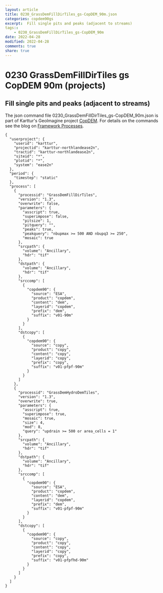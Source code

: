 ```yaml
---
layout: article
title: 0230_GrassDemFillDirTiles_gs-CopDEM_90m.json
categories: copdem90gs
excerpt:  Fill single pits and peaks (adjacent to streams)
tags:: 
    - 0230_GrassDemFillDirTiles_gs-CopDEM_90m
date: 2022-04-28
modified: 2022-04-28
comments: true
share: true
---
```


# 0230 GrassDemFillDirTiles gs CopDEM 90m (projects)

##  Fill single pits and peaks (adjacent to streams)

The json command file <span class='file'>0230_GrassDemFillDirTiles_gs-CopDEM_90m.json</span> is part of Karttur's GeoImagine project [<span class='project'>CopDEM</span>](https://karttur.github.io/geoimagine03-proj-copdem/index.html). For details on the commands see the blog on [Framework Processes](https://karttur.github.io/geoimagine03-docs-procpack/).

```
{
  "userproject": {
    "userid": "karttur",
    "projectid": "karttur-northlandease2n",
    "tractid": "karttur-northlandease2n",
    "siteid": "*",
    "plotid": "*",
    "system": "ease2n"
  },
  "period": {
    "timestep": "static"
  },
  "process": [
    {
      "processid": "GrassDemFillDirTiles",
      "version": "1.3",
      "overwrite": false,
      "parameters": {
        "asscript": true,
        "superimpose": false,
        "pitsize": 1,
        "pitquery": "",
        "peaks": true,
        "peakquery": "nbupmax >= 500 AND nbupq3 >= 250",
        "mosaic": true
      },
      "srcpath": {
        "volume": "Ancillary",
        "hdr": "tif"
      },
      "dstpath": {
        "volume": "Ancillary",
        "hdr": "tif"
      },
      "srccomp": [
        {
          "copdem90": {
            "source": "ESA",
            "product": "copdem",
            "content": "dem",
            "layerid": "copdem",
            "prefix": "dem",
            "suffix": "v01-90m"
          }
        }
      ],
      "dstcopy": [
        {
          "copdem90": {
            "source": "copy",
            "product": "copy",
            "content": "copy",
            "layerid": "copy",
            "prefix": "copy",
            "suffix": "v01-pfpf-90m"
          }
        }
      ]
    },
    {
      "processid": "GrassDemHydroDemTiles",
      "version": "1.3",
      "overwrite": true,
      "parameters": {
        "asscript": true,
        "superimpose": true,
        "mosaic": true,
        "size": 4,
        "mod": 8,
        "query": "updrain >= 500 or area_cells = 1"
      },
      "srcpath": {
        "volume": "Ancillary",
        "hdr": "tif"
      },
      "dstpath": {
        "volume": "Ancillary",
        "hdr": "tif"
      },
      "srccomp": [
        {
          "copdem90": {
            "source": "ESA",
            "product": "copdem",
            "content": "dem",
            "layerid": "copdem",
            "prefix": "dem",
            "suffix": "v01-pfpf-90m"
          }
        }
      ],
      "dstcopy": [
        {
          "copdem90": {
            "source": "copy",
            "product": "copy",
            "content": "copy",
            "layerid": "copy",
            "prefix": "copy",
            "suffix": "v01-pfpfhd-90m"
          }
        }
      ]
    }
  ]
}
```
